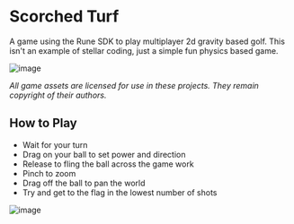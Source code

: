 # Scorched Turf

A game using the Rune SDK to play multiplayer 2d gravity based golf. This isn't an example of stellar coding, just a simple fun physics based game.

![image](https://github.com/kevglass/rune-scorchedturf/assets/3787210/96f8accc-1e37-4cd8-bacc-98057f20efca)

_All game assets are licensed for use in these projects. They remain copyright of their authors._

## How to Play

* Wait for your turn
* Drag on your ball to set power and direction
* Release to fling the ball across the game work
* Pinch to zoom
* Drag off the ball to pan the world
* Try and get to the flag in the lowest number of shots

![image](https://github.com/kevglass/rune-scorchedturf/assets/3787210/59dd763a-51a3-436f-b7ca-864e7c104b3c)
